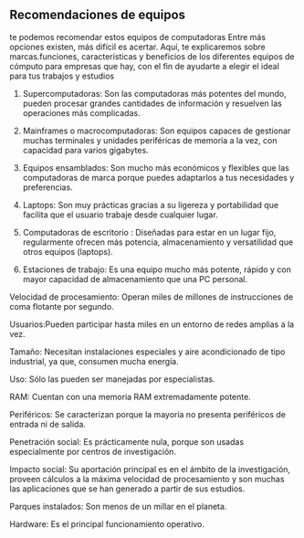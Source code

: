 ## Recomendaciones de equipos 

te podemos recomendar estos  equipos de computadoras
Entre más opciones existen, más difícil es acertar. Aquí, te explicaremos sobre marcas.funciones, características y beneficios de los diferentes equipos
de cómputo para empresas que hay, con el fin de ayudarte a elegir el ideal para tus trabajos y estudios 


1. Supercomputadoras:
Son las computadoras más potentes del mundo, pueden procesar grandes cantidades de información y resuelven las operaciones más complicadas.
 
2. Mainframes o macrocomputadoras:
Son equipos capaces de gestionar muchas terminales y unidades periféricas de memoria a la vez, con capacidad para varios gigabytes.
 
3. Equipos ensamblados:
Son mucho más económicos y flexibles que las computadoras de marca porque puedes adaptarlos a tus necesidades y preferencias. 
 
4. Laptops:
Son muy prácticas gracias a su ligereza y portabilidad que facilita que el usuario trabaje desde cualquier lugar. 
 
5. Computadoras de escritorio :
Diseñadas para estar en un lugar fijo, regularmente ofrecen más potencia, almacenamiento y versatilidad que otros equipos (laptops). 
 
6. Estaciones de trabajo:
Es una equipo mucho más potente, rápido y con mayor capacidad de almacenamiento que una PC personal.

Velocidad de procesamiento: Operan miles de millones de instrucciones de coma flotante por segundo.

Usuarios:Pueden participar hasta miles en un entorno de redes amplias a la vez.

Tamaño: Necesitan instalaciones especiales y aire acondicionado de tipo industrial, ya que, consumen mucha energía.

Uso: Sólo las pueden ser manejadas por especialistas.

RAM: Cuentan con una memoria RAM extremadamente potente.

Periféricos: Se caracterizan porque la mayoría no presenta periféricos de entrada ni de salida.

Penetración social: Es prácticamente nula, porque son usadas especialmente por centros de investigación.

Impacto social: Su aportación principal es en el ámbito de la investigación, proveen cálculos a la máxima velocidad de procesamiento y son muchas las aplicaciones que se han generado a partir de sus estudios.

Parques instalados: Son menos de un millar en el planeta.

Hardware: Es el principal funcionamiento operativo.
